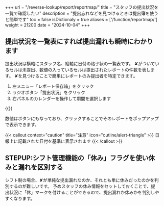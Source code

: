 +++
url = "/reverse-lookup/report/reportmap/"
title = "スタッフの提出状況を一覧で確認したい"
description = "提出忘れなどを見つけるときは提出簿を使うと簡単です"
toc = false
isDictionaly = true
aliases = ['/function/reportmap/']
weight = 21200
date = "2024-10-04"
+++

## 提出状況を一覧表にすれば提出漏れも瞬時にわかります

提出状況は横軸にスタッフ名、縦軸に日付の格子状の一覧表です。
✘がついているセルは未提出、数値の入っているセルは提出されたレポートの件数を表します。
✘を見つけることで簡単にレポートのみ提出者を特定できます。

1. 左メニュー「レポート保存箱」をクリック
2. ラジオボタン「提出状況」をクリック
3. 右パネルのカレンダーを操作して期間を選択します

{{<iTablet filename="map" msg="提出状況は右上のカレンダーと同じ期間を表示するよ" alice="pc">}}

数値はボタンにもなっており、クリックすることでそのレポートをポップアップで表示できます。

{{< callout context="caution" title="注意" icon="outline/alert-triangle" >}}
日報上に記載された日付を基準に表示されます
{{< /callout >}}

## STEPUP:シフト管理機能の「休み」フラグを使い休みと漏れを区別する

シフト制の場合、✘が単純な提出漏れなのか、それとも単に休みだったのかを判別するのが難しいです。
予めスタッフの休み情報をセットしておくことで、提出状況に「休」マークを付けることができるので、提出漏れか休みかを判別しやすくなります。
